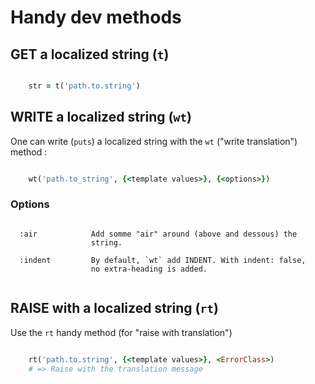 # Handy dev methods


## GET  a localized string (`t`)

```ruby

    str = t('path.to.string')

```
## WRITE a localized string (`wt`)

One can write (`puts`) a localized string with the `wt` ("write translation") method :

```ruby

    wt('path.to_string', {<template values>}, {<options>})

```

### Options

```

  :air            Add somme "air" around (above and dessous) the
                  string.

  :indent         By default, `wt` add INDENT. With indent: false,
                  no extra-heading is added.
                  
```

## RAISE with a localized string (`rt`)

Use the `rt` handy method (for "raise with translation")

```ruby

    rt('path.to.string', {<template values>}, <ErrorClass>)
    # => Raise with the translation message
```
